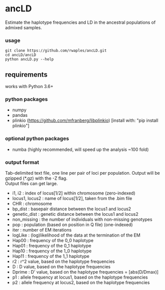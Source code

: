 # ancLD
Estimate the haplotype frequencies and LD in the ancestral populations of admixed samples.

### usage
```
git clone https://github.com/rwaples/ancLD.git
cd ancLD/ancLD
python ancLD.py --help
```

## requirements
works with Python 3.6+

### python packages
 - numpy
 - pandas
 - plinkio (https://github.com/mfranberg/libplinkio) [install with: "pip install plinkio"]
### optional python packages
 - numba (highly recommended, will speed up the analysis ~100 fold)


### output format
Tab-delimited text file, one line per pair of loci per population.
Output will be gzipped (\*.gz) with the -Z flag.  
Output files can get large.

 - i1, i2 : index of locus[1/2] within chromosome (zero-indexed)
 - locus1, locus2 : name of locus[1/2], taken from the .bim file
 - CHR : chromosome
 - bp_dist : basepair distance between the locus1 and locus2
 - genetic_dist : genetic distance between the locus1 and locus2
 - non_missing : the number of individuals with non-missing genotypes
 - pop : population (based on position in Q file) (one-indexed)
 - iter : number of EM iterations
 - logLike : (log)likelihood of the data at the termination of the EM
 - Hap00 : frequency of the 0_0 haplotype
 - Hap01 : frequency of the 0_1 haplotype
 - Hap10 : frequency of the 1_0 haplotype
 - Hap11 : frequency of the 1_1 haplotype
 - r2 : r^2 value, based on the haplotype frequencies
 - D : D value, based on the haplotype frequencies
 - Dprime : D' value, based on the haplotype frequencies = [abs(D/Dmax)]
 - p1 : allele frequency at locus1, based on the haplotype frequencies
 - p2 : allele frequency at locus2, based on the haplotype frequencies
